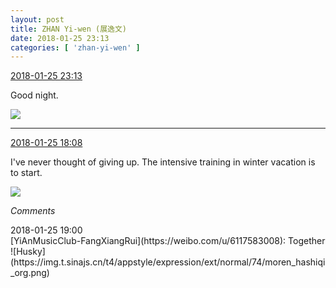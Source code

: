 ```yaml
---
layout: post
title: ZHAN Yi-wen (展逸文)
date: 2018-01-25 23:13
categories: [ 'zhan-yi-wen' ]
---
```


<div class="weibo-info">
  <a href="https://weibo.com/6108090526/G05DQkcmW">2018-01-25 23:13</a>
</div>

Good night.

<!-- more -->

<a href="http://wx2.sinaimg.cn/mw690/006FmVn8ly1fnt9cv79ksj31400qo460.jpg">
  <img class="weibo-pic-preview-h" src="http://wx2.sinaimg.cn/orj360/006FmVn8ly1fnt9cv79ksj31400qo460.jpg" />
</a>

---

<div class="weibo-info">
  <a href="https://weibo.com/6108090526/G03E76efM">2018-01-25 18:08</a>
</div>

I've never thought of giving up. The intensive training in winter vacation is to start.

<a href="http://wx3.sinaimg.cn/mw690/006FmVn8ly1fnt0j4304mj32kw3vcnpi.jpg">
  <img class="weibo-pic-preview" src="http://wx3.sinaimg.cn/orj360/006FmVn8ly1fnt0j4304mj32kw3vcnpi.jpg" />
</a>

*Comments*

<div class="weibo-info">2018-01-25 19:00</div>
[YiAnMusicClub-FangXiangRui](https://weibo.com/u/6117583008): Together ![Husky](https://img.t.sinajs.cn/t4/appstyle/expression/ext/normal/74/moren_hashiqi_org.png)
